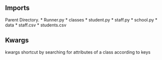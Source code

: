 ## Imports


Parent Directory.
    *   Runner.py
    *   classes
        *   student.py
        *   staff.py
        *   school.py
    *   data
        *   staff.csv
        *   students.csv


## Kwargs

kwargs shortcut by searching for attributes of a class according to keys

